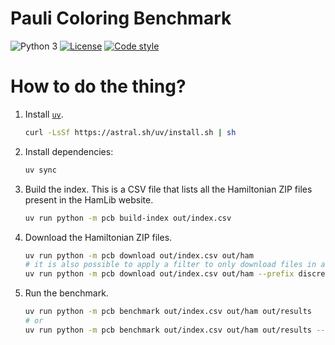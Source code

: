 # Pauli Coloring Benchmark

![Python 3](https://img.shields.io/badge/python-3-blue?logo=python)
[![License](https://img.shields.io/badge/license-MIT-green)](https://choosealicense.com/licenses/mit/)
[![Code style](https://img.shields.io/badge/style-black-black)](https://pypi.org/project/black)

# How to do the thing?

1. Install [`uv`](https://docs.astral.sh/uv/).

   ```sh
   curl -LsSf https://astral.sh/uv/install.sh | sh
   ```

2. Install dependencies:

   ```sh
   uv sync
   ```

3. Build the index. This is a CSV file that lists all the Hamiltonian ZIP files
   present in the HamLib website.

   ```sh
   uv run python -m pcb build-index out/index.csv
   ```

4. Download the Hamiltonian ZIP files.

   ```sh
   uv run python -m pcb download out/index.csv out/ham
   # it is also possible to apply a filter to only download files in a given subdirectory
   uv run python -m pcb download out/index.csv out/ham --prefix discreteoptimization/tsp
   ```

5. Run the benchmark.

   ```sh
   uv run python -m pcb benchmark out/index.csv out/ham out/results
   # or
   uv run python -m pcb benchmark out/index.csv out/ham out/results --prefix discreteoptimization/tsp
   ```
